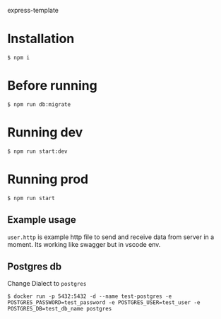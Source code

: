 express-template

# Installation

`$ npm i`

# Before running

`$ npm run db:migrate`

# Running dev

`$ npm run start:dev`

# Running prod

`$ npm run start`

## Example usage

`user.http` is example http file to send and receive data from server in a moment. Its working like swagger but in vscode env.

## Postgres db

Change Dialect to `postgres`

`$ docker run -p 5432:5432 -d --name test-postgres -e POSTGRES_PASSWORD=test_password -e POSTGRES_USER=test_user -e POSTGRES_DB=test_db_name postgres`
